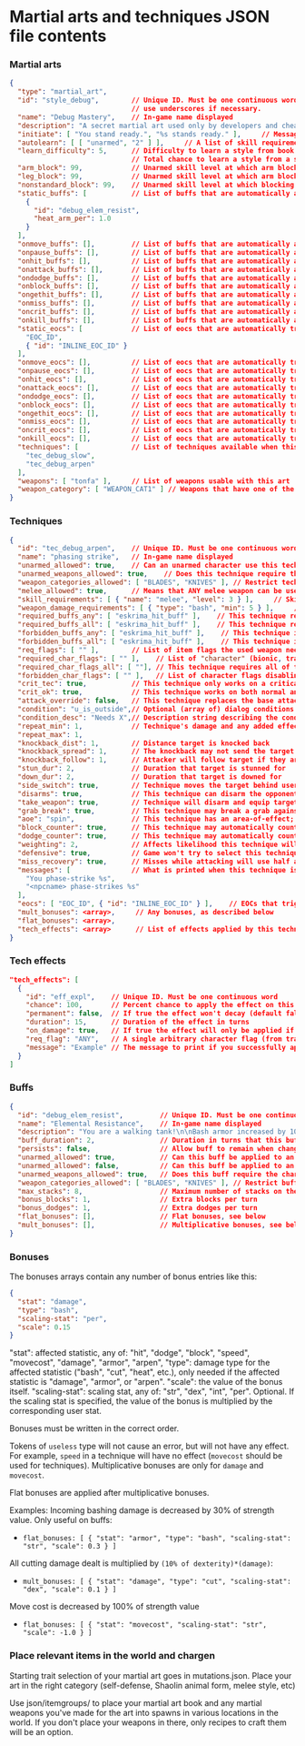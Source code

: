 # Martial arts and techniques JSON file contents

### Martial arts

```JSON
{
  "type": "martial_art",
  "id": "style_debug",        // Unique ID. Must be one continuous word,
                              // use underscores if necessary.
  "name": "Debug Mastery",    // In-game name displayed
  "description": "A secret martial art used only by developers and cheaters.",    // In-game description
  "initiate": [ "You stand ready.", "%s stands ready." ],     // Message shown when player or NPC chooses this art
  "autolearn": [ [ "unarmed", "2" ] ],     // A list of skill requirements that if met, automatically teach the player the martial art
  "learn_difficulty": 5,      // Difficulty to learn a style from book based on "primary skill"
                              // Total chance to learn a style from a single read of the book is equal to one in (10 + learn_difficulty - primary_skill)
  "arm_block": 99,            // Unarmed skill level at which arm blocking is unlocked
  "leg_block": 99,            // Unarmed skill level at which arm blocking is unlocked
  "nonstandard_block": 99,    // Unarmed skill level at which blocking with "nonstandard" mutated limbs is unlocked
  "static_buffs": [           // List of buffs that are automatically applied every turn
    {
      "id": "debug_elem_resist",
      "heat_arm_per": 1.0
    }
  ],
  "onmove_buffs": [],         // List of buffs that are automatically applied on movement
  "onpause_buffs": [],        // List of buffs that are automatically applied when passing a turn
  "onhit_buffs": [],          // List of buffs that are automatically applied on successful hit
  "onattack_buffs": [],       // List of buffs that are automatically applied after any attack, hit or miss
  "ondodge_buffs": [],        // List of buffs that are automatically applied on successful dodge
  "onblock_buffs": [],        // List of buffs that are automatically applied on successful block
  "ongethit_buffs": [],       // List of buffs that are automatically applied on being hit
  "onmiss_buffs": [],         // List of buffs that are automatically applied on a miss
  "oncrit_buffs": [],         // List of buffs that are automatically applied on a crit
  "onkill_buffs": [],         // List of buffs that are automatically applied upon killing an enemy
  "static_eocs": [            // List of eocs that are automatically triggered every turn
    "EOC_ID",
    { "id": "INLINE_EOC_ID" }
  ],
  "onmove_eocs": [],          // List of eocs that are automatically triggered on movement
  "onpause_eocs": [],         // List of eocs that are automatically triggered when passing a turn
  "onhit_eocs": [],           // List of eocs that are automatically triggered on successful hit
  "onattack_eocs": [],        // List of eocs that are automatically triggered after any attack, hit or miss
  "ondodge_eocs": [],         // List of eocs that are automatically triggered on successful dodge
  "onblock_eocs": [],         // List of eocs that are automatically triggered on successful block
  "ongethit_eocs": [],        // List of eocs that are automatically triggered on being hit
  "onmiss_eocs": [],          // List of eocs that are automatically triggered on a miss
  "oncrit_eocs": [],          // List of eocs that are automatically triggered on a crit
  "onkill_eocs": [],          // List of eocs that are automatically triggered upon killing an enemy
  "techniques": [             // List of techniques available when this martial art is used
    "tec_debug_slow",
    "tec_debug_arpen"
  ],
  "weapons": [ "tonfa" ],     // List of weapons usable with this art
  "weapon_category": [ "WEAPON_CAT1" ] // Weapons that have one of the categories in here are usable with this art.
}
```

### Techniques

```JSON
{
  "id": "tec_debug_arpen",    // Unique ID. Must be one continuous word
  "name": "phasing strike",   // In-game name displayed
  "unarmed_allowed": true,    // Can an unarmed character use this technique
  "unarmed_weapons_allowed": true,    // Does this technique require the character to be actually unarmed or does it allow unarmed weapons
  "weapon_categories_allowed": [ "BLADES", "KNIVES" ], // Restrict technique to only these categories of weapons. If omitted, all weapon categories are allowed.
  "melee_allowed": true,      // Means that ANY melee weapon can be used, NOT just the martial art's weapons
  "skill_requirements": [ { "name": "melee", "level": 3 } ],     // Skills and their minimum levels required to use this technique. Can be any skill.
  "weapon_damage_requirements": [ { "type": "bash", "min": 5 } ],     // Minimum weapon damage required to use this technique. Can be any damage type.
  "required_buffs_any": [ "eskrima_hit_buff" ],    // This technique requires any of the named buffs to be active
  "required_buffs_all": [ "eskrima_hit_buff" ],    // This technique requires all of the named buffs to be active
  "forbidden_buffs_any": [ "eskrima_hit_buff" ],    // This technique is forbidden if any of the named buffs are active
  "forbidden_buffs_all": [ "eskrima_hit_buff" ],    // This technique is forbidden if all of the named buffs are active
  "req_flags": [ "" ],        // List of item flags the used weapon needs to be eligible for the technique
  "required_char_flags": [ "" ],    // List of "character" (bionic, trait, effect or bodypart) flags the character needs to be able to use this technique
  "required_char_flags_all": [ ""], // This technique requires all of the listed character flags to trigger
  "forbidden_char_flags": [ "" ],   // List of character flags disabling this technique
  "crit_tec": true,           // This technique only works on a critical hit
  "crit_ok": true,            // This technique works on both normal and critical hits
  "attack_override": false,   // This technique replaces the base attack it triggered on, nulling damage and movecost (instead using the tech's flat_bonuses), and counts as unarmed for the purposes of skill training and special melee effects
  "condition": "u_is_outside",// Optional (array of) dialog conditions the attack requires to trigger.  Failing these will disqualify the tech from being selected
  "condition_desc": "Needs X",// Description string describing the conditions of this attack (since dialog conditions can't be automatically evaluated)       
  "repeat_min": 1,            // Technique's damage and any added effects are repeated rng( repeat_min, repeat_max) times. The target's armor and the effect's chances are applied for each repeat.
  "repeat_max": 1,
  "knockback_dist": 1,        // Distance target is knocked back
  "knockback_spread": 1,      // The knockback may not send the target straight back
  "knockback_follow": 1,      // Attacker will follow target if they are knocked back
  "stun_dur": 2,              // Duration that target is stunned for
  "down_dur": 2,              // Duration that target is downed for
  "side_switch": true,        // Technique moves the target behind user
  "disarms": true,            // This technique can disarm the opponent
  "take_weapon": true,        // Technique will disarm and equip target's weapon if hands are free
  "grab_break": true,         // This technique may break a grab against the user
  "aoe": "spin",              // This technique has an area-of-effect; doesn't work against solo targets
  "block_counter": true,      // This technique may automatically counterattack on a successful block
  "dodge_counter": true,      // This technique may automatically counterattack on a successful dodge
  "weighting": 2,             // Affects likelihood this technique will be selected when many are available. Negative weighting means the technique is only included in the list of possible techs once out of every `weighting` times ( 1/3 for a weighting of -3)
  "defensive": true,          // Game won't try to select this technique when attacking
  "miss_recovery": true,      // Misses while attacking will use half as many moves
  "messages": [               // What is printed when this technique is used by the player and by an npc
    "You phase-strike %s",
    "<npcname> phase-strikes %s"
  ],
  "eocs": [ "EOC_ID", { "id": "INLINE_EOC_ID" } ],    // EOCs that trigger each time this technique does, with the attacker as the speaker and the target as the listener
  "mult_bonuses": <array>,     // Any bonuses, as described below
  "flat_bonuses": <array>,
  "tech_effects": <array>      // List of effects applied by this technique, see below
}
```

### Tech effects
```JSON
"tech_effects": [
  {
    "id": "eff_expl",    // Unique ID. Must be one continuous word
    "chance": 100,       // Percent chance to apply the effect on this attack
    "permanent": false,  // If true the effect won't decay (default false)
    "duration": 15,      // Duration of the effect in turns
    "on_damage": true,   // If true the effect will only be applied if the attack succeeded in doing damage (default true)
    "req_flag": "ANY",   // A single arbitrary character flag (from traits, bionics, effects, or bodyparts) required to apply this effect
    "message": "Example" // The message to print if you successfully apply the effect, %s can be substituted for the target's name
  }
]
```

### Buffs

```JSON
{
  "id": "debug_elem_resist",         // Unique ID. Must be one continuous word
  "name": "Elemental Resistance",    // In-game name displayed
  "description": "You are a walking tank!\n\nBash armor increased by 100% of Strength, Cut armor increased by 100% of Dexterity, Electricic armor increased by 100% of Intelligence, and Fire armor increased by 100% of Perception", // In-game description
  "buff_duration": 2,                // Duration in turns that this buff lasts
  "persists": false,                 // Allow buff to remain when changing to a new style
  "unarmed_allowed": true,           // Can this buff be applied to an unarmed character
  "unarmed_allowed": false,          // Can this buff be applied to an armed character
  "unarmed_weapons_allowed": true,   // Does this buff require the character to be actually unarmed. If true, allows unarmed weapons (brass knuckles, punch daggers)
  "weapon_categories_allowed": [ "BLADES", "KNIVES" ], // Restrict buff to only these categories of weapons. If omitted, all weapon categories are allowed.
  "max_stacks": 8,                   // Maximum number of stacks on the buff. Buff bonuses are multiplied by current buff intensity
  "bonus_blocks": 1,                 // Extra blocks per turn
  "bonus_dodges": 1,                 // Extra dodges per turn
  "flat_bonuses": [],                // Flat bonuses, see below
  "mult_bonuses": [],                // Multiplicative bonuses, see below
}
```

### Bonuses

The bonuses arrays contain any number of bonus entries like this:

```JSON
{
  "stat": "damage",
  "type": "bash",
  "scaling-stat": "per",
  "scale": 0.15
}
```

"stat": affected statistic, any of: "hit", "dodge", "block", "speed", "movecost", "damage", "armor", "arpen",
"type": damage type for the affected statistic ("bash", "cut", "heat", etc.), only needed if the affected statistic is "damage", "armor", or "arpen".
"scale": the value of the bonus itself.
"scaling-stat": scaling stat, any of: "str", "dex", "int", "per". Optional. If the scaling stat is specified, the value of the bonus is multiplied by the corresponding user stat.

Bonuses must be written in the correct order.

Tokens of `useless` type will not cause an error, but will not have any effect.
For example, `speed` in a technique will have no effect (`movecost` should be used for techniques). Multiplicative bonuses are only for `damage` and `movecost`.

Flat bonuses are applied after multiplicative bonuses.

Examples:
Incoming bashing damage is decreased by 30% of strength value. Only useful on buffs:
* `flat_bonuses: [ { "stat": "armor", "type": "bash", "scaling-stat": "str", "scale": 0.3 } ]`

All cutting damage dealt is multiplied by `(10% of dexterity)*(damage)`:
* `mult_bonuses: [ { "stat": "damage", "type": "cut", "scaling-stat": "dex", "scale": 0.1 } ]`

Move cost is decreased by 100% of strength value
* `flat_bonuses: [ { "stat": "movecost", "scaling-stat": "str", "scale": -1.0 } ]`

### Place relevant items in the world and chargen

Starting trait selection of your martial art goes in mutations.json. Place your art in the right category (self-defense, Shaolin animal form, melee style, etc)

Use json/itemgroups/ to place your martial art book and any martial weapons you've made for the art into spawns in various locations in the world. If you don't place your weapons in there, only recipes to craft them will be an option.

